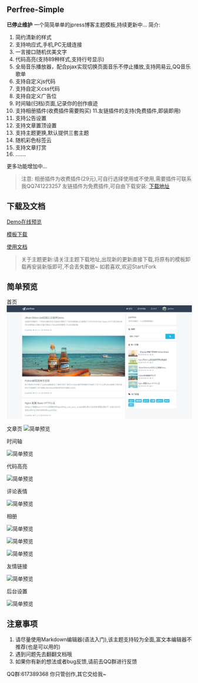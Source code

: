 ## Perfree-Simple
**已停止维护**
一个简简单单的jpress博客主题模板,持续更新中...
简介:
1. 简约清新的样式
2. 支持响应式,手机,PC无缝连接
3. 一言接口随机优美文字
4. 代码高亮(支持89种样式,支持行号显示)
5. 全局音乐播放器，配合pjax实现切换页面音乐不停止播放,支持网易云,QQ音乐歌单
6. 支持自定义js代码
7. 支持自定义css代码
8. 支持自定义广告位
9. 时间轴(归档)页面,记录你的创作痕迹
10. 支持相册插件(收费插件需要购买)
11.友链插件的支持(免费插件,即装即用)
12. 支持公告设置
13. 支持文章置顶设置
14. 支持主题更换,默认提供三套主题
15. 随机彩色标签云
16. 支持文章打赏
17. .......

更多功能增加中...

> 注意:
> 相册插件为收费插件(29元),可自行选择使用或不使用,需要插件可联系我QQ741223257
> 友链插件为免费插件,可自由下载安装: [下载地址](https://github.com/perfree/Perfree-Link)

## 下载及文档
[Demo在线预览](http://www.jpress.yinpengfei.com)

[模板下载](https://github.com/perfree/jpress-perfree-simple/releases)

[使用文档](http://www.simple.perfree.top)

> 关于主题更新:请关注主题下载地址,出现新的更新直接下载,将原有的模板卸载再安装新版即可,不会丢失数据~
> 如若喜欢,欢迎Start/Fork

## 简单预览
首页
![简单预览](./screenshot.png "截图")

文章页
![简单预览](./static/screen/2.png "截图")

时间轴

![简单预览](./static/screen/5.png "截图")

代码高亮

![简单预览](./static/screen/3.png "截图")

评论表情

![简单预览](./static/screen/4.png "截图")

相册

![简单预览](./static/screen/6.png "截图")

![简单预览](./static/screen/7.png "截图")

![简单预览](./static/screen/8.png "截图")

友情链接

![简单预览](./static/screen/10.png "截图")

后台设置

![简单预览](./static/screen/9.png "截图")

## 注意事项
1. 请尽量使用Markdown编辑器(语法入门),该主题支持较为全面,富文本编辑器不推荐(也是可以用的)
2. 遇到问题先去翻翻文档哦
3. 如果你有新的想法或者bug反馈,请前去QQ群进行反馈

QQ群:617389368 你只管创作,其它交给我~
